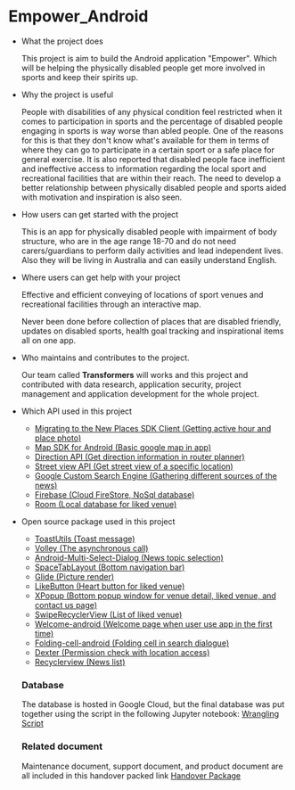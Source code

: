 # Empower_Android

- What the project does

  This project is aim to build the Android application "Empower". Which will be helping the physically disabled people get more involved in sports and keep their spirits up. 

- Why the project is useful

  People with disabilities of any physical condition feel restricted when it comes to participation in sports and the percentage of disabled people engaging in sports is way worse than abled people. One of the reasons for this is that they don't know what's available for them in terms of where they can go to participate in a certain sport or a safe place for general exercise.
  It is also reported that disabled people face inefficient and ineffective access to information regarding the local sport and recreational facilities that are within their reach. The need to develop a better relationship between physically disabled people and sports aided with motivation and inspiration is also seen.

- How users can get started with the project

  This is an app for physically disabled people with impairment of body structure, who are in the age range 18-70 and do not need carers/guardians to perform daily activities and lead independent lives. Also they will be living in Australia and can easily understand English.

- Where users can get help with your project

  Effective and efficient conveying of locations of sport venues and recreational facilities through an interactive map.

  Never been done before collection of places that are disabled friendly, updates on disabled sports, health goal tracking and inspirational items all on one app.

- Who maintains and contributes to the project.

  Our team called **Transformers** will works and this project and contributed with data research, application security, project management and application development for the whole project.


- Which API used in this project

  - [Migrating to the New Places SDK Client (Getting active hour and place photo)](https://developers.google.com/places/android-sdk/client-migration)
  - [Map SDK for Android (Basic google map in app)](https://developers.google.com/maps/documentation/android-sdk/overview)
  - [Direction API (Get direction information in router planner)](https://developers.google.com/maps/documentation/directions/overview)
  - [Street view API (Get street view of a specific location)](https://developers.google.com/maps/documentation/javascript/streetview)
  - [Google Custom Search Engine (Gathering different sources of the news)](https://developers.google.com/custom-search/docs/tutorial/creatingcse)
  - [Firebase (Cloud FireStore, NoSql database)](https://firebase.google.com/docs/android/setup)
  - [Room (Local database for liked venue)](https://developer.android.com/jetpack/androidx/releases/room)
  
- Open source package used in this project
  - [ToastUtils (Toast message)](https://github.com/getActivity/ToastUtils)
  - [Volley (The asynchronous call)](https://developer.android.com/training/volley)
  - [Android-Multi-Select-Dialog (News topic selection)](https://github.com/abumoallim/Android-Multi-Select-Dialog)
  - [SpaceTabLayout (Bottom navigation bar)](https://github.com/long1eu/SpaceTabLayout)
  - [Glide (Picture render)](https://github.com/bumptech/glide)
  - [LikeButton (Heart button for liked venue)](https://github.com/jd-alexander/LikeButton)
  - [XPopup (Bottom popup window for venue detail, liked venue, and contact us page)](https://github.com/li-xiaojun/XPopup)
  - [SwipeRecyclerView (List of liked venue)](https://github.com/yanzhenjie/SwipeRecyclerView)
  - [Welcome-android (Welcome page when user use app in the first time)](https://github.com/stephentuso/welcome-android)
  - [Folding-cell-android (Folding cell in search dialogue)](https://github.com/Ramotion/folding-cell-android)
  - [Dexter (Permission check with location access)](https://github.com/Karumi/Dexter)
  - [Recyclerview (News list)](https://developer.android.com/jetpack/androidx/releases/recyclerview)
 
  ### Database
  The database is hosted in Google Cloud, but the final database was put together using the script in the following Jupyter notebook: [Wrangling Script](https://drive.google.com/file/d/1fWHJjWf_doOC0YR1SyBd359tWoxenIsj/view?usp=sharing)

  ### Related document
  Maintenance document, support document, and product document are all included in this handover packed link
  [Handover Package](https://drive.google.com/drive/folders/1ELqJCSaORytftdmegKxWL5sdHvfmDYv9?usp=sharing)
